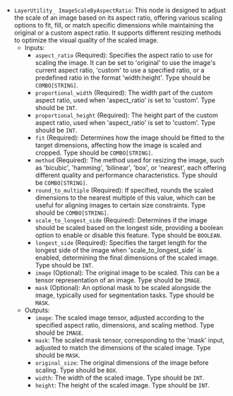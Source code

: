 - `LayerUtility_ ImageScaleByAspectRatio`: This node is designed to adjust the scale of an image based on its aspect ratio, offering various scaling options to fit, fill, or match specific dimensions while maintaining the original or a custom aspect ratio. It supports different resizing methods to optimize the visual quality of the scaled image.
    - Inputs:
        - `aspect_ratio` (Required): Specifies the aspect ratio to use for scaling the image. It can be set to 'original' to use the image's current aspect ratio, 'custom' to use a specified ratio, or a predefined ratio in the format 'width:height'. Type should be `COMBO[STRING]`.
        - `proportional_width` (Required): The width part of the custom aspect ratio, used when 'aspect_ratio' is set to 'custom'. Type should be `INT`.
        - `proportional_height` (Required): The height part of the custom aspect ratio, used when 'aspect_ratio' is set to 'custom'. Type should be `INT`.
        - `fit` (Required): Determines how the image should be fitted to the target dimensions, affecting how the image is scaled and cropped. Type should be `COMBO[STRING]`.
        - `method` (Required): The method used for resizing the image, such as 'bicubic', 'hamming', 'bilinear', 'box', or 'nearest', each offering different quality and performance characteristics. Type should be `COMBO[STRING]`.
        - `round_to_multiple` (Required): If specified, rounds the scaled dimensions to the nearest multiple of this value, which can be useful for aligning images to certain size constraints. Type should be `COMBO[STRING]`.
        - `scale_to_longest_side` (Required): Determines if the image should be scaled based on the longest side, providing a boolean option to enable or disable this feature. Type should be `BOOLEAN`.
        - `longest_side` (Required): Specifies the target length for the longest side of the image when 'scale_to_longest_side' is enabled, determining the final dimensions of the scaled image. Type should be `INT`.
        - `image` (Optional): The original image to be scaled. This can be a tensor representation of an image. Type should be `IMAGE`.
        - `mask` (Optional): An optional mask to be scaled alongside the image, typically used for segmentation tasks. Type should be `MASK`.
    - Outputs:
        - `image`: The scaled image tensor, adjusted according to the specified aspect ratio, dimensions, and scaling method. Type should be `IMAGE`.
        - `mask`: The scaled mask tensor, corresponding to the 'mask' input, adjusted to match the dimensions of the scaled image. Type should be `MASK`.
        - `original_size`: The original dimensions of the image before scaling. Type should be `BOX`.
        - `width`: The width of the scaled image. Type should be `INT`.
        - `height`: The height of the scaled image. Type should be `INT`.
